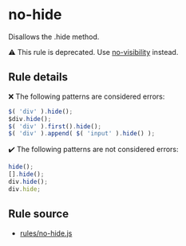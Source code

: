 # no-hide

Disallows the .hide method.

⚠️ This rule is deprecated. Use [no-visibility](no-visibility.md) instead.

## Rule details

❌ The following patterns are considered errors:
```js
$( 'div' ).hide();
$div.hide();
$( 'div' ).first().hide();
$( 'div' ).append( $( 'input' ).hide() );
```

✔️ The following patterns are not considered errors:
```js
hide();
[].hide();
div.hide();
div.hide;
```
## Rule source

* [rules/no-hide.js](../rules/no-hide.js)
